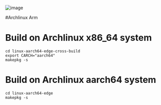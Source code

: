 ![image](https://user-images.githubusercontent.com/68618182/149712738-3294351d-208f-4103-bc54-4fb0556e1524.png)

#Archlinux Arm

# Build on Archlinux x86_64 system

    cd linux-aarch64-edge-cross-build
    export CARCH="aarch64"
    makepkg -s
    
# Build on Archlinux aarch64 system

    cd linux-aarch64-edge
    makepkg -s
